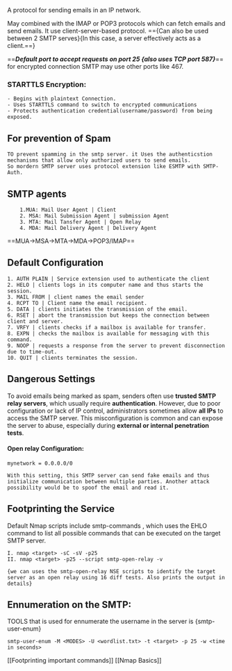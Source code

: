 


A protocol for sending emails in an IP network.

May combined with the IMAP or POP3 protocols which can fetch emails and send emails.
It use client-server-based protocol. =={Can also be used between 2 SMTP serves}{In this case, a server effectively acts as a client.==}

==***Default port to accept requests on port 25 {also uses TCP port 587}***==
for encrypted connection SMTP may use other ports like 467.
### STARTTLS Encryption:
	- Begins with plaintext Connection.
	- Uses STARTTLS command to switch to encrypted communications
	- Protects authentication credential(username/password) from being exposed.
	
## For prevention of Spam
	TO prevent spamming in the smtp server. it Uses the authenticstion mechanisms that allow only authorized users to send emails.
	So mordern SMTP server uses protocol extension like ESMTP with SMTP-Auth.

## SMTP agents
		1.MUA: Mail User Agent | Client 
		2. MSA: Mail Submission Agent | submission Agent
		3. MTA: Mail Tansfer Agent | Open Relay
		4. MDA: Mail Delivery Agent | Delivery Agent
		
==MUA->MSA->MTA->MDA->POP3/IMAP==
## Default Configuration

	1. AUTH PLAIN | Service extension used to authenticate the client
	2. HELO | clients logs in its computer name and thus starts the session.
	3. MAIL FROM | client names the email sender
	4. RCPT TO | Client name the email recipient.
	5. DATA | clients initiates the transmission of the email.
	6. RSET | abort the transmission but keeps the connection between client and server.
	7. VRFY | clients checks if a mailbox is available for transfer.
	8. EXPN | checks the mailbox is available for messaging with this command.
	9. NOOP | requests a response from the server to prevent disconnection due to time-out.
	10. QUIT | clients terminates the session.

## Dangerous Settings

To avoid emails being marked as spam, senders often use **trusted SMTP relay servers**, which usually require **authentication**. However, due to poor configuration or lack of IP control, administrators sometimes allow **all IPs** to access the SMTP server. This misconfiguration is common and can expose the server to abuse, especially during **external or internal penetration tests**.
#### Open relay Configuration:
	mynetwork = 0.0.0.0/0
	
	With this setting, this SMTP server can send fake emails and thus initialize communication between multiple parties. Another attack possibility would be to spoof the email and read it.

## Footprinting the Service 

Default Nmap scripts include smtp-commands , which uses the EHLO command to list all possible commands that can be executed on the target SMTP server.

	I. nmap <target> -sC -sV -p25
	II. nmap <target> -p25 --script smtp-open-relay -v
	
	{we can uses the smtp-open-relay NSE scripts to identify the target server as an open relay using 16 diff tests. Also prints the output in details} 

## Ennumeration on the SMTP:

TOOLS that is used for ennumerate the username in the server is {smtp-user-enum}

	smtp-user-enum -M <MODES> -U <wordlist.txt> -t <target> -p 25 -w <time in seconds>


[[Footprinting important commands]]
[[Nmap Basics]]
